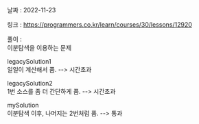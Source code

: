 날짜 : 2022-11-23  
  
링크 : https://programmers.co.kr/learn/courses/30/lessons/12920  
  
풀이 :  
이분탐색을 이용하는 문제  
  
legacySolution1  
일일이 계산해서 품. --> 시간초과  
  
legacySolution2  
1번 소스를 좀 더 간단하게 품. --> 시간초과  
  
mySolution  
이분탐색 이후, 나머지는 2번처럼 품. --> 통과
